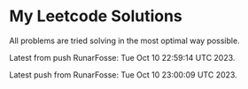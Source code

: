 # My Leetcode Solutions
All problems are tried solving in the most optimal way possible.


Latest from push RunarFosse: Tue Oct 10 22:59:14 UTC 2023.


Latest push from RunarFosse: Tue Oct 10 23:00:09 UTC 2023.
